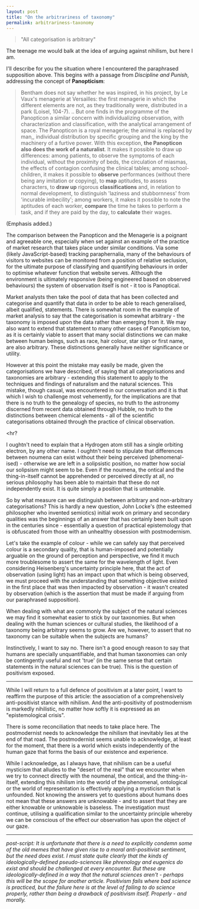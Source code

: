 ```yaml
---
layout: post
title: "On the arbitrariness of taxonomy"
permalink: arbitrariness-taxonomy
---
```


> "All categorisation is arbitrary"

The teenage me would balk at the idea of arguing against nihilism, but here I am.

I'll describe for you the situation where I encountered the paraphrased supposition above. This begins with a passage from *Discipline and Punish*, addressing the concept of **Panopticism**:

> Bentham does not say whether he was inspired, in his project, by Le Vaux's menagerie at Versailles: the first menagerie in which the different elements are not, as they traditionally were, distributed in a park (Loisel, 104-7). .. But one finds in the programme of the Panopticon a similar concern with individualizing observation, with characterization and classification, with the analytical arrangement of space. The Panopticon is a royal menagerie; the animal is replaced by man,, individual distribution by specific grouping and the king by the machinery of a furtive power. With this exception, **the Panopticon also does the work of a naturalist**. It makes it possible to draw up differences: among patients, to observe the symptoms of each individual, without the proximity of beds, the circulation of miasmas, the effects of contagion confusing the clinical tables; among school-children, it makes it possible to **observe** performances (without there being any imitation or copying), to **map** aptitudes, to assess characters, to **draw up** rigorous **classifications** and, in relation to normal development, to distinguish 'laziness and stubbornness' from 'incurable imbecility'; among workers, it makes it possible to note the aptitudes of each worker, **compare** the time he takes to perform a task, and if they are paid by the day, to **calculate** their wages.

(Emphasis added.)

The comparison between the Panopticon and the Menagerie is a poignant and agreeable one, especially when set against an example of the practice of market research that takes place under similar conditions. Via some (likely JavaScript-based) tracking paraphernalia, many of the behaviours of visitors to websites can be monitored from a position of relative seclusion, for the ultimate purpose of classifying and quantifying behaviours in order to optimise whatever function that website serves. Although the environment is ultimately responsive (being engineered based on observed behaviours) the system of observation itself is not - it too is Panoptical.

Market analysts then take the pool of data that has been collected and categorise and quantify that data in order to be able to reach generalised, albeit qualified, statements. There is somewhat room in the example of market analysis to say that the categorisation is somewhat arbitrary - the taxonomy is imposed upon the data rather than emerging from it. We may also want to extend that statement to many other cases of Panopticism too, as it is certainly viable to assert that many social distinctions we can make between human beings, such as race, hair colour, star sign or first name, are also arbitrary. These distinctions generally have neither significance or utility.

However at this point the mistake may easily be made, given the categorisations we have described, of saying that all categorisations and taxonomies are arbitrary - extending this statement to apply to the techniques and findings of naturalism and the natural sciences. This mistake, though casual, was encountered in our conversation and it is that which I wish to challenge most vehemently, for the implications are that there is no truth to the genealogy of species, no truth to the astronomy discerned from recent data obtained through Hubble, no truth to the distinctions between chemical elements - all of the scientific categorisations obtained through the practice of clinical observation.

<hr?

I oughtn't need to explain that a Hydrogen atom still has a single orbiting electron, by any other name. I oughtn't need to stipulate that differences between noumena can exist without their being perceived (phenomenal-ised) - otherwise we are left in a solipsistic position, no matter how social our solipsism might seem to be. Even if the noumena, the ontical and the thing-in-itself cannot be apprehended or perceived directly at all, no serious philosophy has been able to maintain that these do not independently exist. It is quite simply a position that is untenable.

So by what measure can we distinguish between arbitrary and non-arbitrary categorisations? This is hardly a new question, John Locke's (the esteemed philosopher who invented semiotics) initial work on primary and secondary qualities was the beginnings of an answer that has certainly been built upon in the centuries since - essentially a question of practical epistemology that is obfuscated from those with an unhealthy obsession with postmodernism.

Let's take the example of colour - while we can safely say that perceived colour is a secondary quality, that is human-imposed and potentially arguable on the ground of perception and perspective, we find it much more troublesome to assert the same for the wavelength of light. Even considering Heisenberg's uncertainty principle here, that the act of observation (using light) has an impact upon that which is being observed, we must proceed with the understanding that something objective existed in the first place that was then impacted by observation - it wasn't created by observation (which is the assertion that must be made if arguing from our paraphrased supposition).

When dealing with what are commonly the subject of the natural sciences we may find it somewhat easier to stick by our taxonomies. But when dealing with the human sciences or cultural studies, the likelihood of a taxonomy being arbitrary seems to grow. Are we, however, to assert that no taxonomy can be suitable when the subjects are humans?

Instinctively, I want to say no. There isn't a good enough reason to say that humans are specially unquantifiable, and that human taxonomies can only be contingently useful and not 'true' (in the same sense that certain statements in the natural sciences can be true). This is the question of positivism exposed.

<hr>

While I will return to a full defence of positivism at a later point, I want to reaffirm the purpose of this article: the association of a comprehensively anti-positivist stance with nihilism. And the anti-positivity of postmodernism is markedly nihilistic, no matter how softly it is expressed as an "epistemological crisis".

There is some reconciliation that needs to take place here. The postmodernist needs to acknowledge the nihilism that inevitably lies at the end of that road. The postmodernist seems unable to acknowledge, at least for the moment, that there is a world which exists independently of the human gaze that forms the basis of our existence and experience.

While I acknowledge, as I always have, that nihilism can be a useful mysticism that alludes to the "desert of the real" that we encounter when we try to connect directly with the noumenal, the ontical, and the thing-in-itself, extending this nihilism into the world of the phenomenal, ontological or the world of representation is effectively applying a mysticism that is unfounded. Not knowing the answers yet to questions about humans does not mean that these answers are unknowable - and to assert that they are either knowable or unknowable is baseless. The investigation must continue, utilising a qualification similar to the uncertainty principle whereby we can be conscious of the effect our observation has upon the object of our gaze.

<hr>

*post-script: It is unfortunate that there is a need to explicitly condemn some of the old memes that have given rise to a moral anti-positivist sentiment, but the need does exist. I must state quite clearly that the kinds of ideologically-defined pseudo-sciences like phrenology and eugenics do exist and should be challenged at every encounter. But these are ideologically-defined in a way that the natural sciences aren't - perhaps this will be the scope for another article. Positivism fails where bad science is practiced, but the failure here is at the level of failing to do science properly, rather than being a drawback of positivism itself. Properly - and morally.*